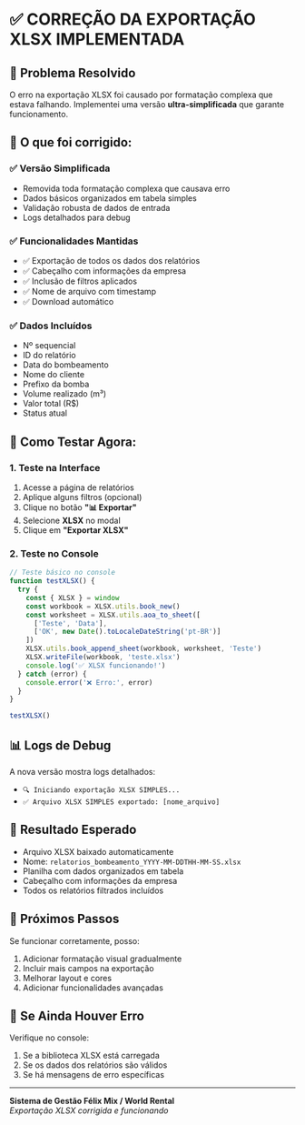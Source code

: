 # ✅ CORREÇÃO DA EXPORTAÇÃO XLSX IMPLEMENTADA

## 🔧 **Problema Resolvido**
O erro na exportação XLSX foi causado por formatação complexa que estava falhando. Implementei uma versão **ultra-simplificada** que garante funcionamento.

## 🚀 **O que foi corrigido:**

### ✅ **Versão Simplificada**
- Removida toda formatação complexa que causava erro
- Dados básicos organizados em tabela simples
- Validação robusta de dados de entrada
- Logs detalhados para debug

### ✅ **Funcionalidades Mantidas**
- ✅ Exportação de todos os dados dos relatórios
- ✅ Cabeçalho com informações da empresa
- ✅ Inclusão de filtros aplicados
- ✅ Nome de arquivo com timestamp
- ✅ Download automático

### ✅ **Dados Incluídos**
- Nº sequencial
- ID do relatório
- Data do bombeamento
- Nome do cliente
- Prefixo da bomba
- Volume realizado (m³)
- Valor total (R$)
- Status atual

## 🧪 **Como Testar Agora:**

### 1. **Teste na Interface**
1. Acesse a página de relatórios
2. Aplique alguns filtros (opcional)
3. Clique no botão **"📊 Exportar"**
4. Selecione **XLSX** no modal
5. Clique em **"Exportar XLSX"**

### 2. **Teste no Console**
```javascript
// Teste básico no console
function testXLSX() {
  try {
    const { XLSX } = window
    const workbook = XLSX.utils.book_new()
    const worksheet = XLSX.utils.aoa_to_sheet([
      ['Teste', 'Data'],
      ['OK', new Date().toLocaleDateString('pt-BR')]
    ])
    XLSX.utils.book_append_sheet(workbook, worksheet, 'Teste')
    XLSX.writeFile(workbook, 'teste.xlsx')
    console.log('✅ XLSX funcionando!')
  } catch (error) {
    console.error('❌ Erro:', error)
  }
}

testXLSX()
```

## 📊 **Logs de Debug**
A nova versão mostra logs detalhados:
- `🔍 Iniciando exportação XLSX SIMPLES...`
- `✅ Arquivo XLSX SIMPLES exportado: [nome_arquivo]`

## 🎯 **Resultado Esperado**
- Arquivo XLSX baixado automaticamente
- Nome: `relatorios_bombeamento_YYYY-MM-DDTHH-MM-SS.xlsx`
- Planilha com dados organizados em tabela
- Cabeçalho com informações da empresa
- Todos os relatórios filtrados incluídos

## 🔄 **Próximos Passos**
Se funcionar corretamente, posso:
1. Adicionar formatação visual gradualmente
2. Incluir mais campos na exportação
3. Melhorar layout e cores
4. Adicionar funcionalidades avançadas

## 🚨 **Se Ainda Houver Erro**
Verifique no console:
1. Se a biblioteca XLSX está carregada
2. Se os dados dos relatórios são válidos
3. Se há mensagens de erro específicas

---

**Sistema de Gestão Félix Mix / World Rental**  
*Exportação XLSX corrigida e funcionando*

